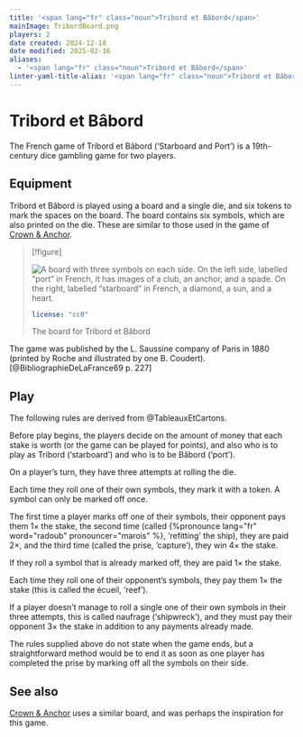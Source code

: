 ```yaml
---
title: '<span lang="fr" class="noun">Tribord et Bâbord</span>'
mainImage: TribordBoard.png
players: 2
date created: 2024-12-18
date modified: 2025-02-16
aliases:
  - '<span lang="fr" class="noun">Tribord et Bâbord</span>'
linter-yaml-title-alias: '<span lang="fr" class="noun">Tribord et Bâbord</span>'
---
```

# <span lang="fr" class="noun">Tribord et Bâbord</span>

The French game of <span class="noun" lang="fr">Tribord et Bâbord</span> (‘Starboard and Port’) is a 19th-century dice gambling game for two players.

## Equipment

<Pronounce noun="true" lang="fr" file="pronunciation_fr_tribord_et_bâbord.mp3" pronouncer="Pat91">Tribord et Bâbord</Pronounce> is played using a board and a single die, and six tokens to mark the spaces on the board. The board contains six symbols, which are also printed on the die. These are similar to those used in the game of [Crown & Anchor](games/crown-and-anchor/crown-and-anchor.md).

> [!figure]
>
> ![A board with three symbols on each side. On the left side, labelled “port” in French, it has images of a club, an anchor, and a spade. On the right, labelled “starboard” in French, a diamond, a sun, and a heart.](./TribordBoard.png)
>
> ```yaml
> license: "cc0"
> ```
>
> The board for  <span class="noun" lang="fr">Tribord et Bâbord</span>


The game was published by the <span class="noun" lang="fr">L. Saussine</span> company of Paris in 1880 (printed by <span class="noun" lang="fr">Roche</span> and illustrated by one <span class="noun" lang="fr">B. Coudert</span>).[@BibliographieDeLaFrance69 p. 227]

## Play

The following rules are derived from @TableauxEtCartons.

Before play begins, the players decide on the amount of money that each stake is
worth (or the game can be played for points), and also who is to play as <span
lang="fr">Tribord</span> (‘starboard’) and who is to be <span
lang="fr">Bâbord</span> (‘port’).

On a player’s turn, they have three attempts at rolling the die.

Each time they roll one of their own symbols, they mark it with a token. A
symbol can only be marked off once.

The first time a player marks off one of their symbols, their opponent pays them
1× the stake, the second time (called {%pronounce lang="fr" word="radoub"
pronouncer="marois" %}, ‘refitting’ the ship), they are paid 2×, and the third
time (called the <Pronounce lang="fr"  pronouncer="spl0uf">prise</Pronounce>,
‘capture’), they win 4× the stake.

If they roll a symbol that is already marked off, they are paid 1× the stake.

Each time they roll one of their opponent’s symbols, they pay them 1× the stake
(this is called the <Pronounce lang="fr"  pronouncer="spl0uf">écueil</Pronounce>,
‘reef’).

If a player doesn’t manage to roll a single one of their own symbols in their
three attempts, this is called <span lang="fr">naufrage</span> (‘shipwreck’),
and they must pay their opponent 3× the stake in addition to any payments
already made.

The rules supplied above do not state when the game ends, but a straightforward
method would be to end it as soon as one player has completed the <span
lang="fr">prise</span> by marking off all the symbols on their side.

## See also

[Crown & Anchor](games/crown-and-anchor/crown-and-anchor.md) uses a similar board, and was perhaps the inspiration for this game.
